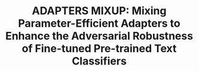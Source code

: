 ---
title: "ADAPTERS MIXUP: Mixing Parameter-Efficient Adapters to Enhance the Adversarial Robustness of Fine-tuned Pre-trained Text Classifiers"
collection: publications
permalink: /publications/adaptermixup
venue: "<b>EMNLP 2024 (Oral: 7.94%)</b>"
award: ""
authors: '<b>Tuc Nguyen</b>, Thai Le'
paper: "https://arxiv.org/abs/2401.10111"
code: ""
blog: ""
slide: ""
talk: ""
---
